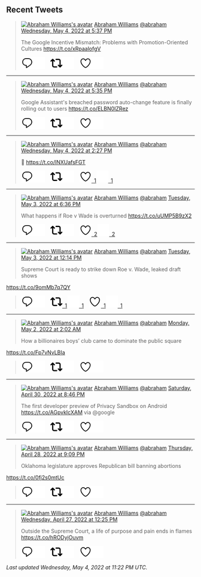 ## Recent Tweets

> [![Abraham Williams's avatar](https://pbs.twimg.com/profile_images/897079141719195648/_mvh-QJH_mini.jpg)](https://twitter.com/abraham) [Abraham Williams](https://twitter.com/abraham) [@abraham](https://twitter.com/abraham) [Wednesday, May 4, 2022 at 5:37 PM](https://twitter.com/abraham/status/1521906807127646211)
>
> The Google Incentive Mismatch: Problems with Promotion-Oriented Cultures   https://t.co/xRpaalofgV
>
> [![Reply](./images/reply_light.svg#gh-light-mode-only "Reply")](https://twitter.com/intent/tweet?in_reply_to=1521906807127646211#gh-light-mode-only)[![Reply](./images/reply.svg#gh-dark-mode-only "Reply")](https://twitter.com/intent/tweet?in_reply_to=1521906807127646211#gh-dark-mode-only)&emsp;[![Retweet](./images/retweet_light.svg#gh-light-mode-only "Retweet")](https://twitter.com/intent/retweet?tweet_id=1521906807127646211#gh-light-mode-only)[![Retweet](./images/retweet.svg#gh-dark-mode-only "Retweet")](https://twitter.com/intent/retweet?tweet_id=1521906807127646211#gh-dark-mode-only)&emsp;[![Like](./images/like_light.svg#gh-light-mode-only "Like")](https://twitter.com/intent/favorite?tweet_id=1521906807127646211#gh-light-mode-only)[![Like](./images/like.svg#gh-dark-mode-only "Like")](https://twitter.com/intent/favorite?tweet_id=1521906807127646211#gh-dark-mode-only)


---

> [![Abraham Williams's avatar](https://pbs.twimg.com/profile_images/897079141719195648/_mvh-QJH_mini.jpg)](https://twitter.com/abraham) [Abraham Williams](https://twitter.com/abraham) [@abraham](https://twitter.com/abraham) [Wednesday, May 4, 2022 at 5:35 PM](https://twitter.com/abraham/status/1521906363110240259)
>
> Google Assistant's breached password auto-change feature is finally rolling out to users https://t.co/ELBN0IZRez
>
> [![Reply](./images/reply_light.svg#gh-light-mode-only "Reply")](https://twitter.com/intent/tweet?in_reply_to=1521906363110240259#gh-light-mode-only)[![Reply](./images/reply.svg#gh-dark-mode-only "Reply")](https://twitter.com/intent/tweet?in_reply_to=1521906363110240259#gh-dark-mode-only)&emsp;[![Retweet](./images/retweet_light.svg#gh-light-mode-only "Retweet")](https://twitter.com/intent/retweet?tweet_id=1521906363110240259#gh-light-mode-only)[![Retweet](./images/retweet.svg#gh-dark-mode-only "Retweet")](https://twitter.com/intent/retweet?tweet_id=1521906363110240259#gh-dark-mode-only)&emsp;[![Like](./images/like_light.svg#gh-light-mode-only "Like")](https://twitter.com/intent/favorite?tweet_id=1521906363110240259#gh-light-mode-only)[![Like](./images/like.svg#gh-dark-mode-only "Like")](https://twitter.com/intent/favorite?tweet_id=1521906363110240259#gh-dark-mode-only)


---

> [![Abraham Williams's avatar](https://pbs.twimg.com/profile_images/897079141719195648/_mvh-QJH_mini.jpg)](https://twitter.com/abraham) [Abraham Williams](https://twitter.com/abraham) [@abraham](https://twitter.com/abraham) [Wednesday, May 4, 2022 at 2:27 PM](https://twitter.com/abraham/status/1521859067068784640)
>
> 🤦 https://t.co/lNXUafsFGT
>
> [![Reply](./images/reply_light.svg#gh-light-mode-only "Reply")](https://twitter.com/intent/tweet?in_reply_to=1521859067068784640#gh-light-mode-only)[![Reply](./images/reply.svg#gh-dark-mode-only "Reply")](https://twitter.com/intent/tweet?in_reply_to=1521859067068784640#gh-dark-mode-only)&emsp;[![Retweet](./images/retweet_light.svg#gh-light-mode-only "Retweet")](https://twitter.com/intent/retweet?tweet_id=1521859067068784640#gh-light-mode-only)[![Retweet](./images/retweet.svg#gh-dark-mode-only "Retweet")](https://twitter.com/intent/retweet?tweet_id=1521859067068784640#gh-dark-mode-only)&emsp;[![Like](./images/like_light.svg#gh-light-mode-only "Like")&ensp;1](https://twitter.com/intent/favorite?tweet_id=1521859067068784640#gh-light-mode-only)[![Like](./images/like.svg#gh-dark-mode-only "Like")&ensp;1](https://twitter.com/intent/favorite?tweet_id=1521859067068784640#gh-dark-mode-only)


---

> [![Abraham Williams's avatar](https://pbs.twimg.com/profile_images/897079141719195648/_mvh-QJH_mini.jpg)](https://twitter.com/abraham) [Abraham Williams](https://twitter.com/abraham) [@abraham](https://twitter.com/abraham) [Tuesday, May 3, 2022 at 6:36 PM](https://twitter.com/abraham/status/1521559312295989252)
>
> What happens if Roe v Wade is overturned https://t.co/uUMP5B9zX2
>
> [![Reply](./images/reply_light.svg#gh-light-mode-only "Reply")](https://twitter.com/intent/tweet?in_reply_to=1521559312295989252#gh-light-mode-only)[![Reply](./images/reply.svg#gh-dark-mode-only "Reply")](https://twitter.com/intent/tweet?in_reply_to=1521559312295989252#gh-dark-mode-only)&emsp;[![Retweet](./images/retweet_light.svg#gh-light-mode-only "Retweet")](https://twitter.com/intent/retweet?tweet_id=1521559312295989252#gh-light-mode-only)[![Retweet](./images/retweet.svg#gh-dark-mode-only "Retweet")](https://twitter.com/intent/retweet?tweet_id=1521559312295989252#gh-dark-mode-only)&emsp;[![Like](./images/like_light.svg#gh-light-mode-only "Like")&ensp;2](https://twitter.com/intent/favorite?tweet_id=1521559312295989252#gh-light-mode-only)[![Like](./images/like.svg#gh-dark-mode-only "Like")&ensp;2](https://twitter.com/intent/favorite?tweet_id=1521559312295989252#gh-dark-mode-only)


---

> [![Abraham Williams's avatar](https://pbs.twimg.com/profile_images/897079141719195648/_mvh-QJH_mini.jpg)](https://twitter.com/abraham) [Abraham Williams](https://twitter.com/abraham) [@abraham](https://twitter.com/abraham) [Tuesday, May 3, 2022 at 12:14 PM](https://twitter.com/abraham/status/1521463272217718784)
>
> Supreme Court is ready to strike down Roe v. Wade, leaked draft shows

https://t.co/9omMb7q7QY
>
> [![Reply](./images/reply_light.svg#gh-light-mode-only "Reply")](https://twitter.com/intent/tweet?in_reply_to=1521463272217718784#gh-light-mode-only)[![Reply](./images/reply.svg#gh-dark-mode-only "Reply")](https://twitter.com/intent/tweet?in_reply_to=1521463272217718784#gh-dark-mode-only)&emsp;[![Retweet](./images/retweet_light.svg#gh-light-mode-only "Retweet")&ensp;1](https://twitter.com/intent/retweet?tweet_id=1521463272217718784#gh-light-mode-only)[![Retweet](./images/retweet.svg#gh-dark-mode-only "Retweet")&ensp;1](https://twitter.com/intent/retweet?tweet_id=1521463272217718784#gh-dark-mode-only)&emsp;[![Like](./images/like_light.svg#gh-light-mode-only "Like")&ensp;1](https://twitter.com/intent/favorite?tweet_id=1521463272217718784#gh-light-mode-only)[![Like](./images/like.svg#gh-dark-mode-only "Like")&ensp;1](https://twitter.com/intent/favorite?tweet_id=1521463272217718784#gh-dark-mode-only)


---

> [![Abraham Williams's avatar](https://pbs.twimg.com/profile_images/897079141719195648/_mvh-QJH_mini.jpg)](https://twitter.com/abraham) [Abraham Williams](https://twitter.com/abraham) [@abraham](https://twitter.com/abraham) [Monday, May 2, 2022 at 2:02 AM](https://twitter.com/abraham/status/1520946754392371200)
>
> How a billionaires boys’ club came to dominate the public square

https://t.co/Fp7vNvLBIa
>
> [![Reply](./images/reply_light.svg#gh-light-mode-only "Reply")](https://twitter.com/intent/tweet?in_reply_to=1520946754392371200#gh-light-mode-only)[![Reply](./images/reply.svg#gh-dark-mode-only "Reply")](https://twitter.com/intent/tweet?in_reply_to=1520946754392371200#gh-dark-mode-only)&emsp;[![Retweet](./images/retweet_light.svg#gh-light-mode-only "Retweet")](https://twitter.com/intent/retweet?tweet_id=1520946754392371200#gh-light-mode-only)[![Retweet](./images/retweet.svg#gh-dark-mode-only "Retweet")](https://twitter.com/intent/retweet?tweet_id=1520946754392371200#gh-dark-mode-only)&emsp;[![Like](./images/like_light.svg#gh-light-mode-only "Like")](https://twitter.com/intent/favorite?tweet_id=1520946754392371200#gh-light-mode-only)[![Like](./images/like.svg#gh-dark-mode-only "Like")](https://twitter.com/intent/favorite?tweet_id=1520946754392371200#gh-dark-mode-only)


---

> [![Abraham Williams's avatar](https://pbs.twimg.com/profile_images/897079141719195648/_mvh-QJH_mini.jpg)](https://twitter.com/abraham) [Abraham Williams](https://twitter.com/abraham) [@abraham](https://twitter.com/abraham) [Saturday, April 30, 2022 at 8:46 PM](https://twitter.com/abraham/status/1520504896906313729)
>
> The first developer preview of Privacy Sandbox on Android https://t.co/AGpvkIcXAM via @google
>
> [![Reply](./images/reply_light.svg#gh-light-mode-only "Reply")](https://twitter.com/intent/tweet?in_reply_to=1520504896906313729#gh-light-mode-only)[![Reply](./images/reply.svg#gh-dark-mode-only "Reply")](https://twitter.com/intent/tweet?in_reply_to=1520504896906313729#gh-dark-mode-only)&emsp;[![Retweet](./images/retweet_light.svg#gh-light-mode-only "Retweet")](https://twitter.com/intent/retweet?tweet_id=1520504896906313729#gh-light-mode-only)[![Retweet](./images/retweet.svg#gh-dark-mode-only "Retweet")](https://twitter.com/intent/retweet?tweet_id=1520504896906313729#gh-dark-mode-only)&emsp;[![Like](./images/like_light.svg#gh-light-mode-only "Like")](https://twitter.com/intent/favorite?tweet_id=1520504896906313729#gh-light-mode-only)[![Like](./images/like.svg#gh-dark-mode-only "Like")](https://twitter.com/intent/favorite?tweet_id=1520504896906313729#gh-dark-mode-only)


---

> [![Abraham Williams's avatar](https://pbs.twimg.com/profile_images/897079141719195648/_mvh-QJH_mini.jpg)](https://twitter.com/abraham) [Abraham Williams](https://twitter.com/abraham) [@abraham](https://twitter.com/abraham) [Thursday, April 28, 2022 at 9:09 PM](https://twitter.com/abraham/status/1519785929673691140)
>
> Oklahoma legislature approves Republican bill banning abortions

https://t.co/0fj2s0mtUc
>
> [![Reply](./images/reply_light.svg#gh-light-mode-only "Reply")](https://twitter.com/intent/tweet?in_reply_to=1519785929673691140#gh-light-mode-only)[![Reply](./images/reply.svg#gh-dark-mode-only "Reply")](https://twitter.com/intent/tweet?in_reply_to=1519785929673691140#gh-dark-mode-only)&emsp;[![Retweet](./images/retweet_light.svg#gh-light-mode-only "Retweet")](https://twitter.com/intent/retweet?tweet_id=1519785929673691140#gh-light-mode-only)[![Retweet](./images/retweet.svg#gh-dark-mode-only "Retweet")](https://twitter.com/intent/retweet?tweet_id=1519785929673691140#gh-dark-mode-only)&emsp;[![Like](./images/like_light.svg#gh-light-mode-only "Like")](https://twitter.com/intent/favorite?tweet_id=1519785929673691140#gh-light-mode-only)[![Like](./images/like.svg#gh-dark-mode-only "Like")](https://twitter.com/intent/favorite?tweet_id=1519785929673691140#gh-dark-mode-only)


---

> [![Abraham Williams's avatar](https://pbs.twimg.com/profile_images/897079141719195648/_mvh-QJH_mini.jpg)](https://twitter.com/abraham) [Abraham Williams](https://twitter.com/abraham) [@abraham](https://twitter.com/abraham) [Wednesday, April 27, 2022 at 12:25 PM](https://twitter.com/abraham/status/1519291528203718657)
>
> Outside the Supreme Court, a life of purpose and pain ends in flames   https://t.co/hRODyjOuvm
>
> [![Reply](./images/reply_light.svg#gh-light-mode-only "Reply")](https://twitter.com/intent/tweet?in_reply_to=1519291528203718657#gh-light-mode-only)[![Reply](./images/reply.svg#gh-dark-mode-only "Reply")](https://twitter.com/intent/tweet?in_reply_to=1519291528203718657#gh-dark-mode-only)&emsp;[![Retweet](./images/retweet_light.svg#gh-light-mode-only "Retweet")](https://twitter.com/intent/retweet?tweet_id=1519291528203718657#gh-light-mode-only)[![Retweet](./images/retweet.svg#gh-dark-mode-only "Retweet")](https://twitter.com/intent/retweet?tweet_id=1519291528203718657#gh-dark-mode-only)&emsp;[![Like](./images/like_light.svg#gh-light-mode-only "Like")](https://twitter.com/intent/favorite?tweet_id=1519291528203718657#gh-light-mode-only)[![Like](./images/like.svg#gh-dark-mode-only "Like")](https://twitter.com/intent/favorite?tweet_id=1519291528203718657#gh-dark-mode-only)


_Last updated Wednesday, May 4, 2022 at 11:22 PM UTC._
